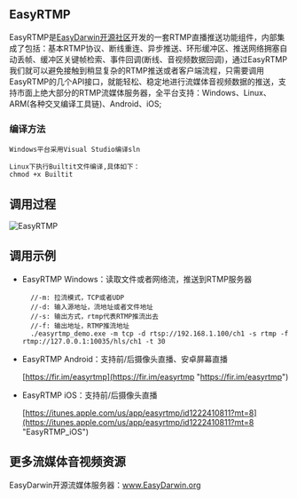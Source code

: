 ## EasyRTMP

EasyRTMP是[EasyDarwin开源社区](https://www.easydarwin.org "EasyDarwin")开发的一套RTMP直播推送功能组件，内部集成了包括：基本RTMP协议、断线重连、异步推送、环形缓冲区、推送网络拥塞自动丢帧、缓冲区关键帧检索、事件回调(断线、音视频数据回调)，通过EasyRTMP我们就可以避免接触到稍显复杂的RTMP推送或者客户端流程，只需要调用EasyRTMP的几个API接口，就能轻松、稳定地进行流媒体音视频数据的推送，支持市面上绝大部分的RTMP流媒体服务器，全平台支持：Windows、Linux、ARM(各种交叉编译工具链)、Android、iOS;


### 编译方法 ###

	Windows平台采用Visual Studio编译sln

	Linux下执行Builtit文件编译,具体如下：
	chmod +x Builtit
		

## 调用过程 ##

![EasyRTMP](https://pvale.com/share/image/EasyRTMP.gif)


## 调用示例 ##

- EasyRTMP Windows：读取文件或者网络流，推送到RTMP服务器
		
		//-m: 拉流模式，TCP或者UDP
		//-d: 输入源地址，流地址或者文件地址
		//-s: 输出方式，rtmp代表RTMP推流出去
		//-f: 输出地址，RTMP推流地址
		./easyrtmp_demo.exe -m tcp -d rtsp://192.168.1.100/ch1 -s rtmp -f rtmp://127.0.0.1:10035/hls/ch1 -t 30

- EasyRTMP Android：支持前/后摄像头直播、安卓屏幕直播

	[https://fir.im/easyrtmp](https://fir.im/easyrtmp "https://fir.im/easyrtmp")


- EasyRTMP iOS：支持前/后摄像头直播

	[https://itunes.apple.com/us/app/easyrtmp/id1222410811?mt=8](https://itunes.apple.com/us/app/easyrtmp/id1222410811?mt=8 "EasyRTMP_iOS")


## 更多流媒体音视频资源

EasyDarwin开源流媒体服务器：<a href="http://www.easydarwin.org" target="_blank" title="EasyDarwin开源流媒体服务器">www.EasyDarwin.org</a>
